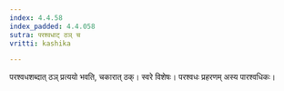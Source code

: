 ```yaml
---
index: 4.4.58
index_padded: 4.4.058
sutra: परश्वधाट् ठञ् च
vritti: kashika

---
```

परश्वधशब्दात् ठञ् प्रत्ययो भवति, चकारात् ठक्। स्वरे विशेषः। परश्वधः प्रहरणम् अस्य पारश्वधिकः।